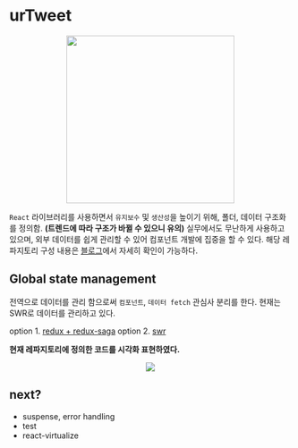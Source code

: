 # urTweet

<div align="center">
  <img height=300 src="https://user-images.githubusercontent.com/31876632/142755109-99ef00fe-c3a1-4999-91c5-458fae57986e.png" />
</div>

`React` 라이브러리를 사용하면서 `유지보수` 및 `생산성`을 높이기 위해, 폴더, 데이터 구조화를 정의함. **(트렌드에 따라 구조가 바뀔 수 있으니 유의)**
실무에서도 무난하게 사용하고 있으며, 외부 데이터를 쉽게 관리할 수 있어 컴포넌트 개발에 집중을 할 수 있다. 해당 레파지토리 구성 내용은 [블로그](https://ventos06.tistory.com/1)에서 자세히 확인이 가능하다.

## Global state management

전역으로 데이터를 관리 함으로써 `컴포넌트`, `데이터 fetch` 관심사 분리를 한다. 현재는 SWR로 데이터를 관리하고 있다.

option 1. [redux + redux-saga](https://github.com/yjkwon07/urTweet/tree/config/redux)
option 2. [swr](https://github.com/yjkwon07/urTweet/tree/config/swr)

**현재 레파지토리에 정의한 코드를 시각화 표현하였다.**

<div align="center">
  <img src="https://user-images.githubusercontent.com/31876632/142758034-aea3a853-c918-4722-af00-159625c8581d.png" />
</div>

## next?

- suspense, error handling
- test
- react-virtualize